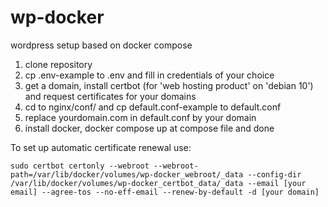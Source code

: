 # wp-docker
wordpress setup based on docker compose

1. clone repository
2. cp .env-example to .env and fill in credentials of your choice
3. get a domain, install certbot (for 'web hosting product' on 'debian 10') and request certificates for your domains
4. cd to nginx/conf/ and cp default.conf-example to default.conf 
5. replace yourdomain.com in default.conf by your domain
6. install docker, docker compose up at compose file and done

To set up automatic certificate renewal use:
```shell
sudo certbot certonly --webroot --webroot-path=/var/lib/docker/volumes/wp-docker_webroot/_data --config-dir /var/lib/docker/volumes/wp-docker_certbot_data/_data --email [your email] --agree-tos --no-eff-email --renew-by-default -d [your domain]
```
